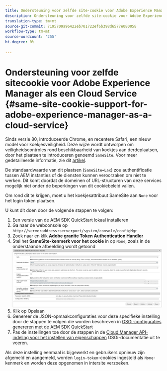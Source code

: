 ```yaml
---
title: Ondersteuning voor zelfde site-cookie voor Adobe Experience Manager als Cloud Service
description: Ondersteuning voor zelfde site-cookie voor Adobe Experience Manager als Cloud Service
translation-type: tm+mt
source-git-commit: 7195709a96422eb701722ef6b398d6577e080058
workflow-type: tm+mt
source-wordcount: '255'
ht-degree: 0%

---
```



# Ondersteuning voor zelfde sitecookie voor Adobe Experience Manager als een Cloud Service {#same-site-cookie-support-for-adobe-experience-manager-as-a-cloud-service}

Sinds versie 80, introduceerde Chrome, en recentere Safari, een nieuw model voor koekjesveiligheid. Deze wijze wordt ontworpen om veiligheidscontroles rond beschikbaarheid van koekjes aan derdeplaatsen, door het plaatsen te introduceren genoemd `SameSite`. Voor meer gedetailleerde informatie, zie dit [artikel](https://web.dev/samesite-cookies-explained/).

De standaardwaarde van dit plaatsen (`SameSite=Lax`) zou authentificatie tussen AEM instanties of de diensten kunnen veroorzaken om niet te werken. Dit komt doordat de domeinen of URL-structuren van deze services mogelijk niet onder de beperkingen van dit cookiebeleid vallen.

Om rond dit te krijgen, moet u het koekjesattribuut SameSite aan `None` voor het login token plaatsen.

U kunt dit doen door de volgende stappen te volgen:

1. Een versie van de AEM SDK QuickStart lokaal installeren
1. Ga naar de webconsole op `http://serveraddress:serverport/system/console/configMgr`
1. Zoek naar en klik **Adobe granite Token Authentication Handler**
1. Stel het **SameSite-kenmerk voor het cookie** in op `None`, zoals in de onderstaande afbeelding wordt getoond
   ![samesite](/help/security/assets/samesite1.png)
1. Klik op Opslaan
1. Genereer de JSON-opmaakconfiguraties voor deze specifieke instelling door de stappen te volgen die worden beschreven in [OSGi-configuraties genereren met de AEM SDK QuickStart](/help/implementing/deploying/configuring-osgi.md#generating-osgi-configurations-using-the-aem-sdk-quickstart)
1. Pas de instellingen toe door de stappen in de [Cloud Manager API-indeling voor het instellen van eigenschappen](/help/implementing/deploying/configuring-osgi.md#cloud-manager-api-format-for-setting-properties) OSGi-documentatie uit te voeren.

Als deze instelling eenmaal is bijgewerkt en gebruikers opnieuw zijn afgemeld en aangemeld, worden `login-token`-cookies ingesteld als `None`-kenmerk en worden deze opgenomen in intersite verzoeken.